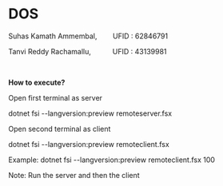 # DOS
 
Suhas Kamath Ammembal, &nbsp;&nbsp;&nbsp;&nbsp;&nbsp;&nbsp; UFID : 62846791

Tanvi Reddy Rachamallu, &nbsp;&nbsp;&nbsp;&nbsp;&nbsp;&nbsp;&nbsp;&nbsp;&nbsp;  UFID : 43139981

&nbsp;
&nbsp;

<b>How to execute?</b>

Open first terminal as server 

dotnet fsi --langversion:preview remoteserver.fsx

Open second terminal as client

dotnet fsi --langversion:preview remoteclient.fsx <number of users>
 
Example: dotnet fsi --langversion:preview remoteclient.fsx 100

Note: Run the server and then the client

